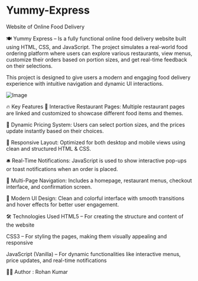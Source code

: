 # Yummy-Express
Website of Online Food Delivery 


🍽️ Yummy Express – 
Is a fully functional online food delivery website built using HTML, CSS, and JavaScript. The project simulates a real-world food ordering platform where users can explore various restaurants, view menus, customize their orders based on portion sizes, and get real-time feedback on their selections.

This project is designed to give users a modern and engaging food delivery experience with intuitive navigation and dynamic UI interactions.



![Image](https://github.com/user-attachments/assets/659b7bd3-e73b-406c-8ca9-2d2ad155f674)

🔥 Key Features
🧾 Interactive Restaurant Pages: Multiple restaurant pages are linked and customized to showcase different food items and themes.

🛒 Dynamic Pricing System: Users can select portion sizes, and the prices update instantly based on their choices.

📱 Responsive Layout: Optimized for both desktop and mobile views using clean and structured HTML & CSS.

🛎️ Real-Time Notifications: JavaScript is used to show interactive pop-ups or toast notifications when an order is placed.

🔗 Multi-Page Navigation: Includes a homepage, restaurant menus, checkout interface, and confirmation screen.

🎨 Modern UI Design: Clean and colorful interface with smooth transitions and hover effects for better user engagement.

🛠️ Technologies Used
HTML5 – For creating the structure and content of the website

CSS3 – For styling the pages, making them visually appealing and responsive

JavaScript (Vanilla) – For dynamic functionalities like interactive menus, price updates, and real-time notifications




👨‍💻 Author    :
Rohan Kumar
